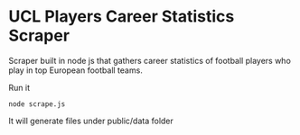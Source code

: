 UCL Players Career Statistics Scraper
=====================================

Scraper built in node js that gathers career statistics of football players who play in top European football teams.

Run it
<pre><code>node scrape.js
</code></pre>

It will generate files under public/data folder
